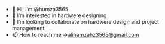 - 👋 Hi, I’m @humza3565
- 👀 I’m interested in hardwere designing 
- 💞️ I’m looking to collaborate on hardwere design and project management 
- 📫 How to reach me ->alihamzahz3565@gmail.com

<!---
humza3565/humza3565 is a ✨ special ✨ repository because its `README.md` (this file) appears on your GitHub profile.
You can click the Preview link to take a look at your changes.
--->
